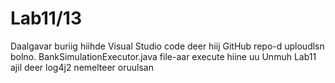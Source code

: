 # Lab11/13
Daalgavar buriig hiihde Visual Studio code deer hiij GitHub repo-d uploudlsn bolno.
BankSimulationExecutor.java file-aar execute hiine uu
Unmuh Lab11 ajil deer log4j2 nemelteer oruulsan
